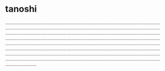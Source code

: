 # tanoshi

.........................................................................................................................................................................................................................................................................................................................................................................................................................................................................................................................................................................................................................................................................................................................................................................................................................................................................................................................................................................................................................................................